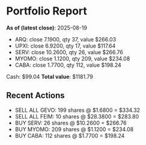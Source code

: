 # Portfolio Report
**As of (latest close)**: 2025-08-19

- ARQ: close 7.1900, qty 37, value $266.03
- UPXI: close 6.9200, qty 17, value $117.64
- SERV: close 10.2600, qty 26, value $266.76
- MYOMO: close 1.1200, qty 209, value $234.08
- CABA: close 1.7700, qty 112, value $198.24

Cash: $99.04
**Total value**: $1181.79

## Recent Actions

- SELL ALL GEVO: 199 shares @ $1.6800 = $334.32
- SELL ALL FEIM: 10 shares @ $28.3800 = $283.80
- BUY SERV: 26 shares @ $10.2600 = $266.76
- BUY MYOMO: 209 shares @ $1.1200 = $234.08
- BUY CABA: 112 shares @ $1.7700 = $198.24